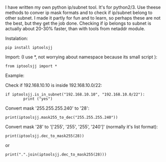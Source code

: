 I have written my own python ip/subnet tool. It's for python2/3.
Use theese methods to conver ip mask formats and to check if ip/subnet belong to other subnet.
I made it partly for fun and to learn, so perhaps these are not the best, but they get the job done.
Checking if ip belongs to subnet is actually about 20-30% faster, than with tools from netaddr module.

Instalation:

	pip install iptoolsjj

Import:
(I use *, not worrying about namespace because its small script ):

	from iptoolsjj import *
Example:


Check if 192.168.10.10 is inside 192.168.10.0/22:

	if iptoolsjj.is_in_subnet("192.168.10.10", "192.168.10.0/22"):
    		print ("yes")
	
Convert mask '255.255.255.240' to '28':

	print(iptoolsjj.mask255_to_dec("255.255.255.240"))

Convert mask '28' to '['255', '255', '255', '240']' (normally it's list format):

	print(iptoolsjj.dec_to_mask255(28))

or

	print(".".join(iptoolsjj.dec_to_mask255(28)))


